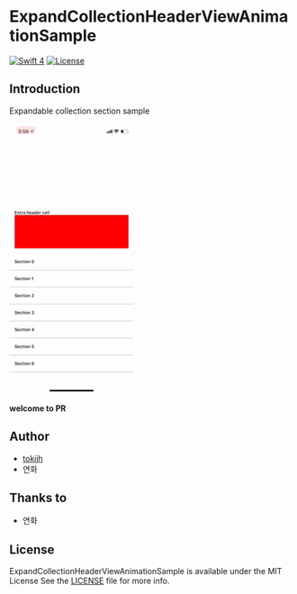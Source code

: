 # ExpandCollectionHeaderViewAnimationSample

[![Swift 4](https://img.shields.io/badge/swift-4.0-orange.svg?style=flat)](https://swift.org)
[![License](http://img.shields.io/badge/License-MIT-green.svg?style=flat)](https://github.com/tokijh/ExpandCollectionHeaderViewAnimationSample/blob/master/LICENSE)

## Introduction
Expandable collection section sample

![sample](Docs/sample.gif)

**welcome to PR**

## Author
* [tokijh](https://github.com/tokijh)
* 연화

## Thanks to
* 연화

## License
ExpandCollectionHeaderViewAnimationSample is available under the MIT License See the [LICENSE](LICENSE) file for more info.


